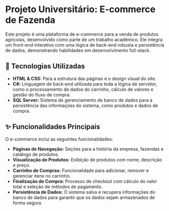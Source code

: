 # Projeto Universitário: E-commerce de Fazenda

Este projeto é uma plataforma de e-commerce para a venda de produtos agrícolas, desenvolvido como parte de um trabalho acadêmico. Ele integra um front-end interativo com uma lógica de back-end robusta e persistência de dados, demonstrando habilidades em desenvolvimento full-stack.

## 🚀 Tecnologias Utilizadas

* **HTML & CSS:** Para a estrutura das páginas e o design visual do site.
* **C#:** Linguagem de back-end utilizada para toda a lógica de servidor, como o processamento de dados do carrinho, cálculo de valores e gestão do fluxo de compra.
* **SQL Server:** Sistema de gerenciamento de banco de dados para a persistência das informações do sistema, como produtos e dados de compra.

## ✨ Funcionalidades Principais

O e-commerce inclui as seguintes funcionalidades:

* **Páginas de Navegação:** Seções para a história da empresa, fazendas e catálogo de produtos.
* **Visualização de Produtos:** Exibição de produtos com nome, descrição e preço.
* **Carrinho de Compras:** Funcionalidade para adicionar, remover e gerenciar itens no carrinho.
* **Finalização de Compra:** Processo de checkout com cálculo do valor total e seleção de métodos de pagamento.
* **Persistência de Dados:** O sistema salva e recupera informações do banco de dados para garantir que os dados sejam armazenados de forma segura.
